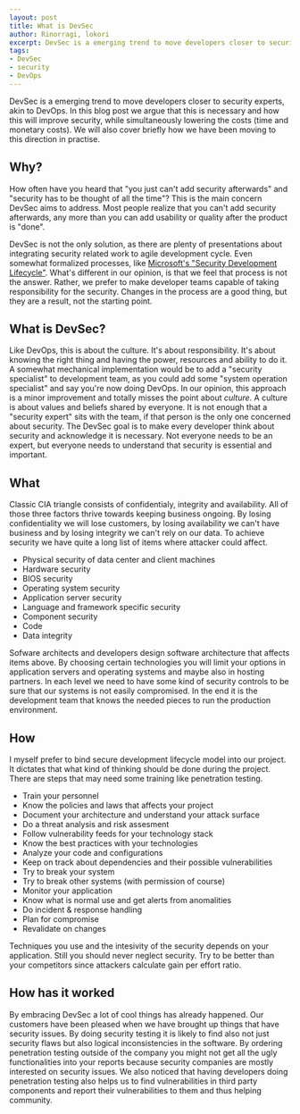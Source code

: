 ```yaml
---
layout: post
title: What is DevSec
author: Rinorragi, lokori
excerpt: DevSec is a emerging trend to move developers closer to security experts, akin to DevOps. In this blog post we argue that this is necessary and how this will improve security, while simultaneously lowering the costs. We wil also cover how to do this in practice.
tags:  
- DevSec
- security
- DevOps
---
```


DevSec is a emerging trend to move developers closer to security experts, akin to DevOps. In this 
blog post we argue that this is necessary and how this will improve security, while simultaneously
lowering the costs (time and monetary costs). We will also cover briefly how we have been moving
to this direction in practise.

## Why?

How often have you heard that "you just can't add security afterwards" and 
"security has to be thought of all the time"? This is the main concern DevSec aims to address. Most people
realize that you can't add security afterwards, any more than you can add usability or quality after the product is "done".

DevSec is not the only solution, as there are plenty of presentations about integrating security related
work to agile development cycle. Even somewhat formalized processes, like 
[Microsoft's "Security Development Lifecycle"](https://www.microsoft.com/en-us/SDL/Discover/sdlagile.aspx). 
What's different in our opinion, is that we feel that process is not the answer. Rather, we prefer to make
developer teams capable of taking responsibility for the security. Changes in the process are a good thing,
but they are a result, not the starting point.

## What is DevSec?

Like DevOps, this is about the culture. It's about responsibility. It's about knowing the right thing and
having the power, resources and ability to do it. A somewhat mechanical implementation would be to add a
"security specialist" to development team, as you could add some "system operation specialist" and say you're now
doing DevOps. In our opinion, this approach is a minor improvement and totally misses the point about *culture*. A culture is about 
values and beliefs shared by everyone. It is not enough that a "security expert" sits with the team, if that person
is the only one concerned about security. The DevSec goal is to make every developer think about security and acknowledge 
it is necessary. Not everyone needs to be an expert, but everyone needs to understand that security is essential and important.


## What

Classic CIA triangle consists of confidentialy, integrity and availability. All of those three factors thrive towards keeping business ongoing. By losing confidentiality we will lose customers, by losing availability we can't have business and by losing integrity we can't rely on our data. To achieve security we have quite a long list of items where attacker could affect. 

* Physical security of data center and client machines
* Hardware security
* BIOS security 
* Operating system security
* Application server security
* Language and framework specific security 
* Component security
* Code 
* Data integrity

Sofware architects and developers design software architecture that affects items above. By choosing certain technologies you will limit your options in application servers and operating systems and maybe also in hosting partners. In each level we need to have some kind of security controls to be sure that our systems is not easily compromised. In the end it is the development team that knows the needed pieces to run the production environment. 

## How

I myself prefer to bind secure development lifecycle model into our project. It dictates that what kind of thinking should be done during the project. There are steps that may need some training like penetration testing. 

* Train your personnel 
* Know the policies and laws that affects your project
* Document your architecture and understand your attack surface
* Do a threat analysis and risk assesment
* Follow vulnerability feeds for your technology stack 
* Know the best practices with your technologies
* Analyze your code and configurations
* Keep on track about dependencies and their possible vulnerabilities
* Try to break your system
* Try to break other systems (with permission of course)
* Monitor your application 
* Know what is normal use and get alerts from anomalities
* Do incident & response handling
* Plan for compromise 
* Revalidate on changes

Techniques you use and the intesivity of the security depends on your application. Still you should never neglect security. Try to be better than your competitors since attackers calculate gain per effort ratio. 

## How has it worked

By embracing DevSec a lot of cool things has already happened. Our customers have been pleased when we have brought up things that have security issues. By doing security testing it is likely to find also not just security flaws but also logical inconsistencies in the software. By ordering penetration testing outside of the company you might not get all the ugly functionalities into your reports because security companies are mostly interested on security issues. We also noticed that having developers doing penetration testing also helps us to find vulnerabilities in third party components and report their vulnerabilities to them and thus helping community.  